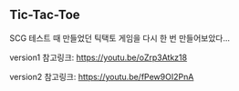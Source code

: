 ## Tic-Tac-Toe

SCG 테스트 때 만들었던 틱택토 게임을 다시 한 번 만들어보았다...

version1 참고링크: https://youtu.be/oZrp3Atkz18

version2 참고링크: https://youtu.be/fPew9OI2PnA